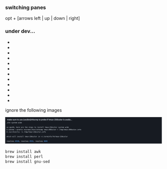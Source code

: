 

### switching panes
opt + [arrows left | up | down | right]




### under dev...
- 
- 
- 
- 
- 
- 
- 
- 
- 
- 
- 
- 
ignore the following images


![](../../z/aharo24%202023-01-21%20at%208.04.01%20PM.png)


``` brew
brew install awk
brew install perl
brew install gnu-sed
```











